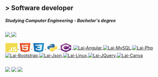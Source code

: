 ## > Software developer

<div>
  <h5>Studying Computer Engineering - Bachelor's degree</h5>
</div>

  
##

<div>
  <a href="https://github.com/LaiAyumi">
  <img height="180em" src="https://github-readme-stats.vercel.app/api?username=LaiAyumi&show_icons=true&theme=midnight-purple">
  <img height="180em" src="https://github-readme-stats.vercel.app/api/top-langs/?username=LaiAyumi&layout=donut&theme=midnight-purple&https://github.com/LaiAyumi/github-readme-stats">
</div>

<div style="display: inline_block"><br>
  <img align="center" alt="Lai-Js" height="30" width="40" src="https://raw.githubusercontent.com/devicons/devicon/master/icons/javascript/javascript-plain.svg">
  <img align="center" alt="Lai-HTML" height="30" width="40" src="https://raw.githubusercontent.com/devicons/devicon/master/icons/html5/html5-original.svg">
  <img align="center" alt="Lai-CSS" height="30" width="40" src="https://raw.githubusercontent.com/devicons/devicon/master/icons/css3/css3-original.svg">
  <img align="center" alt="Lai-Python" height="30" width="40" src="https://raw.githubusercontent.com/devicons/devicon/master/icons/python/python-original.svg">
  <img align="center" alt="Lai-Csharp" height="30" width="40" src="https://raw.githubusercontent.com/devicons/devicon/master/icons/csharp/csharp-original.svg">
  <img align="center" alt="Lai-Angular" height="35" width="40" src="https://cdn.jsdelivr.net/gh/devicons/devicon@latest/icons/angular/angular-original.svg">
  <img align="center" alt="Lai-MySQL" height="30" width="40" src="https://cdn.jsdelivr.net/gh/devicons/devicon@latest/icons/mysql/mysql-original.svg">
  <img align="center" alt="Lai-Php" height="38" width="40" src="https://cdn.jsdelivr.net/gh/devicons/devicon@latest/icons/php/php-original.svg">
  <img align="center" alt="Lai-Bootstrap" height="35" width="40" src="https://cdn.jsdelivr.net/gh/devicons/devicon@latest/icons/bootstrap/bootstrap-original.svg">
  <img align="center" alt="Lai-Json" height="30" width="40" src="https://cdn.jsdelivr.net/gh/devicons/devicon@latest/icons/json/json-original.svg">
  <img align="center" alt="Lai-Linux" height="30" width="40" src="https://cdn.jsdelivr.net/gh/devicons/devicon@latest/icons/linux/linux-original.svg">
  <img align="center" alt="Lai-JQuery" height="30" width="40" src="https://cdn.jsdelivr.net/gh/devicons/devicon@latest/icons/jquery/jquery-original.svg">
  <img align="center" alt="Lai-Canva" height="30" width="40" src="https://cdn.jsdelivr.net/gh/devicons/devicon@latest/icons/canva/canva-original.svg">
</div>
  
  ##
 
<div> 
  <a href = "mailto:laissaayumisugai@gmail.com"><img src="https://img.shields.io/badge/-Gmail-%23333?style=for-the-badge&logo=gmail&logoColor=white" target="_blank"></a>
  <a href="https://www.linkedin.com/in/laíssa-ayumi-sugai-1b4246271/" target="_blank"><img src="https://img.shields.io/badge/-LinkedIn-%230077B5?style=for-the-badge&logo=linkedin&logoColor=white" target="_blank"></a> 
  <a href="https://www.canva.com/design/DAGDQZQ0b0I/X2Npw6Dv8vHJ6nznMVV2xw/view?utm_content=DAGDQZQ0b0I&utm_campaign=designshare&utm_medium=link&utm_source=editor"><img src="https://img.shields.io/badge/Canva-%2300C4CC.svg?&style=for-the-badge&logo=Canva&logoColor=white"></a>
  
</div>
